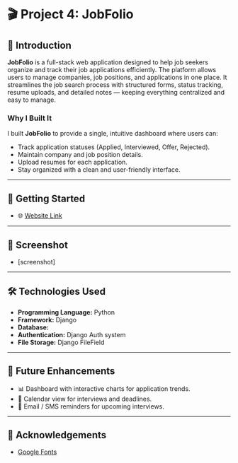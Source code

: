 # 🎬 Project 4: JobFolio

## 📝 Introduction  

**JobFolio** is a full-stack web application designed to help job seekers organize and track their job applications efficiently. The platform allows users to manage companies, job positions, and applications in one place. It streamlines the job search process with structured forms, status tracking, resume uploads, and detailed notes — keeping everything centralized and easy to manage.  

### Why I Built It  
I built **JobFolio** to provide a single, intuitive dashboard where users can:  
- Track application statuses (Applied, Interviewed, Offer, Rejected).  
- Maintain company and job position details.  
- Upload resumes for each application.  
- Stay organized with a clean and user-friendly interface.  

---

## 🚀 Getting Started  

* 🌐 [Website Link](#)  

---

## 🎨 Screenshot  

* [screenshot]

---

## 🛠️ Technologies Used  

- **Programming Language:** Python 
- **Framework:** Django 
- **Database:**   
- **Authentication:** Django Auth system  
- **File Storage:** Django FileField

---

## 🔮 Future Enhancements  

- 📊 Dashboard with interactive charts for application trends.  
- 📅 Calendar view for interviews and deadlines.  
- 🔔 Email / SMS reminders for upcoming interviews.  

---

## 🙏 Acknowledgements  

* [Google Fonts](https://fonts.google.com/)  
